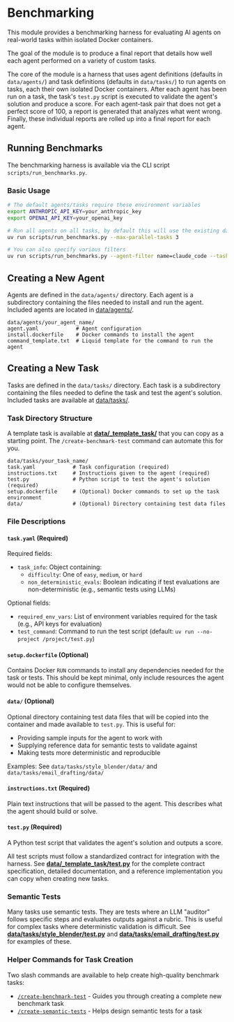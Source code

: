 # Benchmarking

This module provides a benchmarking harness for evaluating AI agents on real-world tasks within isolated Docker containers.

The goal of the module is to produce a final report that details how well each agent performed on a variety of custom tasks.

The core of the module is a harness that uses agent definitions (defaults in `data/agents/`) 
and task definitions (defaults in `data/tasks/`) to run agents on tasks, each their own isolated Docker containers.
After each agent has been run on a task, the task's `test.py` script is executed to validate the agent's solution and produce a score.
For each agent-task pair that does not get a perfect score of 100, a report is generated that analyzes what went wrong.
Finally, these individual reports are rolled up into a final report for each agent.


## Running Benchmarks

The benchmarking harness is available via the CLI script `scripts/run_benchmarks.py`.

### Basic Usage

```bash
# The default agents/tasks require these environment variables
export ANTHROPIC_API_KEY=your_anthropic_key
export OPENAI_API_KEY=your_openai_key

# Run all agents on all tasks, by default this will use the existing data/agents/ and data/tasks/ directories
uv run scripts/run_benchmarks.py --max-parallel-tasks 3

# You can also specify various filters
uv run scripts/run_benchmarks.py --agent-filter name=claude_code --task-filter name=your_task_name
```


## Creating a New Agent

Agents are defined in the `data/agents/` directory. 
Each agent is a subdirectory containing the files needed to install and run the agent.
Included agents are located in [data/agents/](../data/agents/).

```
data/agents/your_agent_name/
agent.yaml            # Agent configuration
install.dockerfile    # Docker commands to install the agent
command_template.txt  # Liquid template for the command to run the agent
```


## Creating a New Task

Tasks are defined in the `data/tasks/` directory. 
Each task is a subdirectory containing the files needed to define the task and test the agent's solution.
Included tasks are available at [data/tasks/](../data/tasks/).


### Task Directory Structure

A template task is available at **[data/_template_task/](../data/_template_task/)** that you can copy as a starting point. The `/create-benchmark-test` command can automate this for you.

```
data/tasks/your_task_name/
task.yaml            # Task configuration (required)
instructions.txt     # Instructions given to the agent (required)
test.py              # Python script to test the agent's solution (required)
setup.dockerfile     # (Optional) Docker commands to set up the task environment
data/                # (Optional) Directory containing test data files
```

### File Descriptions

#### `task.yaml` (Required)

Required fields:
- `task_info`: Object containing:
  - `difficulty`: One of `easy`, `medium`, or `hard`
  - `non_deterministic_evals`: Boolean indicating if test evaluations are non-deterministic (e.g., semantic tests using LLMs)

Optional fields:
- `required_env_vars`: List of environment variables required for the task (e.g., API keys for evaluation)
- `test_command`: Command to run the test script (default: `uv run --no-project /project/test.py`)

#### `setup.dockerfile` (Optional)

Contains Docker `RUN` commands to install any dependencies needed for the task or tests. This should be kept minimal, only include resources the agent would not be able to configure themselves.

#### `data/` (Optional)

Optional directory containing test data files that will be copied into the container and made available to `test.py`. This is useful for:
- Providing sample inputs for the agent to work with
- Supplying reference data for semantic tests to validate against
- Making tests more deterministic and reproducible

Examples: See `data/tasks/style_blender/data/` and `data/tasks/email_drafting/data/`

#### `instructions.txt` (Required)
Plain text instructions that will be passed to the agent. This describes what the agent should build or solve.

#### `test.py` (Required)
A Python test script that validates the agent's solution and outputs a score.

All test scripts must follow a standardized contract for integration with the harness. See **[data/_template_task/test.py](../data/_template_task/test.py)** for the complete contract specification, detailed documentation, and a reference implementation you can copy when creating new tasks.


### Semantic Tests

Many tasks use semantic tests. They are tests where an LLM "auditor" follows specific steps and evaluates outputs against a rubric. This is useful for complex tasks where deterministic validation is difficult.
See **[data/tasks/style_blender/test.py](../data/tasks/style_blender/test.py)** and **[data/tasks/email_drafting/test.py](../data/tasks/email_drafting/test.py)** for examples of these.


### Helper Commands for Task Creation

Two slash commands are available to help create high-quality benchmark tasks:
- [`/create-benchmark-test`](../.claude/commands/create-benchmark-test.md) - Guides you through creating a complete new benchmark task
- [`/create-semantic-tests`](../.claude/commands/create-semantic-tests.md) - Helps design semantic tests for a task
